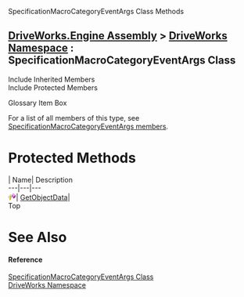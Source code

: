 SpecificationMacroCategoryEventArgs Class Methods   
  
[DriveWorks.Engine Assembly](topic2156.md) > [DriveWorks Namespace](topic2159.md) : SpecificationMacroCategoryEventArgs Class  
---  
  
Include Inherited Members    
Include Protected Members    


Glossary Item Box

For a list of all members of this type, see [SpecificationMacroCategoryEventArgs members](topic5386.md).

# Protected Methods

| Name| Description  
---|---|---  
![Protected Method](dotnetimages/protectedMethod.gif)| [GetObjectData](topic5394.md)|   
Top

# See Also

#### Reference

[SpecificationMacroCategoryEventArgs Class](topic5385.md)   
[DriveWorks Namespace](topic2159.md)


